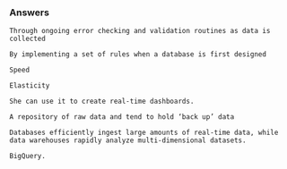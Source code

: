 ### Answers
```
Through ongoing error checking and validation routines as data is collected
```
```
By implementing a set of rules when a database is first designed
```

```
Speed
```
```
Elasticity
```
```
She can use it to create real-time dashboards.
```
```
A repository of raw data and tend to hold ‘back up’ data
```
```
Databases efficiently ingest large amounts of real-time data, while data warehouses rapidly analyze multi-dimensional datasets.
```

```
BigQuery.
```




